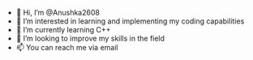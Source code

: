 - 👋 Hi, I’m @Anushka2608
- 👀 I’m interested in learning and implementing my coding capabilities
- 🌱 I’m currently learning  C++
- 💞️ I’m looking to improve my skills in the field
- 📫 You can  reach me via email

<!---
Anushka2608/Anushka2608 is a ✨ special ✨ repository because its `README.md` (this file) appears on your GitHub profile.
You can click the Preview link to take a look at your changes.
--->
